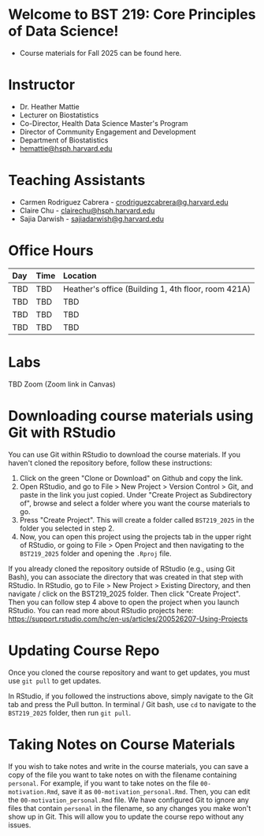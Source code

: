 # Welcome to BST 219: Core Principles of Data Science! 

* Course materials for Fall 2025 can be found here. 

# Instructor
* Dr. Heather Mattie
* Lecturer on Biostatistics
* Co-Director, Health Data Science Master's Program
* Director of Community Engagement and Development
* Department of Biostatistics
* hemattie@hsph.harvard.edu

# Teaching Assistants
* Carmen Rodriguez Cabrera - crodriguezcabrera@g.harvard.edu
* Claire Chu - clairechu@hsph.harvard.edu
* Sajia Darwish - sajiadarwish@g.harvard.edu

# Office Hours

| Day      | Time | Location     |
| :---     |    :----   |    :--- |
| TBD | TBD | Heather's office (Building 1, 4th floor, room 421A) |
| TBD | TBD | TBD |
| TBD | TBD | TBD |
| TBD | TBD | TBD |

# Labs
TBD Zoom (Zoom link in Canvas)

# Downloading course materials using Git with RStudio

You can use Git within RStudio to download the course materials. If you
haven't cloned the repository before, follow these instructions:

1. Click on the green "Clone or Download" on Github and copy the link.
2. Open RStudio, and go to File > New Project > Version Control > Git,
and paste in the link you just copied. Under "Create Project as
Subdirectory of", browse and select a folder where you want the course
materials to go.
3. Press "Create Project". This will create a folder called `BST219_2025`
in the folder you selected in step 2.
4. Now, you can open this project using the projects tab in the upper
right of RStudio, or going to File > Open Project and then navigating
to the `BST219_2025` folder and opening the `.Rproj` file.

If you already cloned the repository outside of RStudio (e.g., using
Git Bash), you can associate the directory that was created in that
step with RStudio. In RStudio, go to File > New Project > Existing Directory, and then navigate / click on the BST219_2025 folder. Then click
"Create Project". Then you can follow step 4 above to open the project
when you launch RStudio. You can read more about RStudio projects here:
https://support.rstudio.com/hc/en-us/articles/200526207-Using-Projects

# Updating Course Repo

Once you cloned the course repository and want to get updates, you must
use `git pull` to get updates.

In RStudio, if you followed the instructions above, simply navigate
to the Git tab and press the Pull button. In terminal / Git bash, use
`cd` to navigate to the `BST219_2025` folder, then run `git pull`.


# Taking Notes on Course Materials

If you wish to take notes and write in the course materials, you can
save a copy of the file you want to take notes on with the filename
containing `personal`. For example, if you want to take notes on the
file `00-motivation.Rmd`, save it as `00-motivation_personal.Rmd`. Then,
you can edit the `00-motivation_personal.Rmd` file. We have configured
Git to ignore any files that contain `personal` in the filename, so any changes you make won't show up in Git. This will
allow you to update the course repo without any issues.
